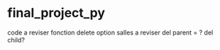 # final_project_py

code a reviser
fonction delete option salles a reviser
del parent = ? del child?